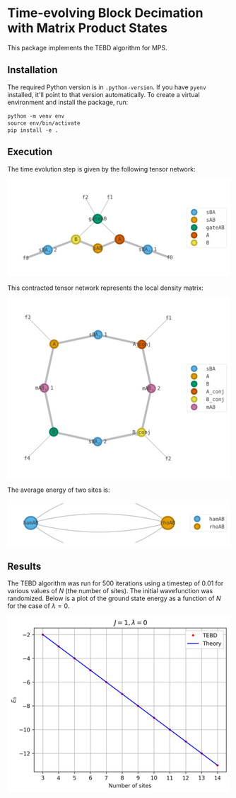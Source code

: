 # Time-evolving Block Decimation with Matrix Product States

This package implements the TEBD algorithm for MPS.

## Installation

The required Python version is in `.python-version`. If you have `pyenv` installed, it'll point to that version
automatically. To create a virtual environment and install the package, run:

```
python -m venv env
source env/bin/activate
pip install -e .
```

## Execution

The time evolution step is given by the following tensor network:

![image](diagrams/apply_gate_step.png)

This contracted tensor network represents the local density matrix:

![image](diagrams/local_density_matrix.png)

The average energy of two sites is:

![image](diagrams/average_energy.png)

## Results

The TEBD algorithm was run for 500 iterations using a timestep of 0.01 for various values of $N$ (the number of sites). 
The initial wavefunction was randomized. Below is a plot of the ground state energy as a function of $N$ for the case
of $\lambda = 0$.

![image](figures/energy_vs_N_lambda_0.png)
